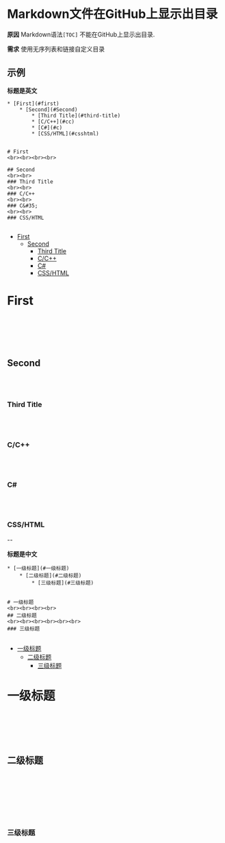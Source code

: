 # Markdown文件在GitHub上显示出目录

**原因**
Markdown语法`[TOC]` 不能在GitHub上显示出目录.

**需求**
使用无序列表和链接自定义目录

## 示例

**标题是英文**
```
* [First](#first)
	* [Second](#Second) 
		* [Third Title](#third-title)
		* [C/C++](#cc)
		* [C#](#c)
		* [CSS/HTML](#csshtml)


# First 
<br><br><br><br>

## Second
<br><br>
### Third Title
<br><br>
### C/C++
<br><br>
### C&#35;
<br><br>
### CSS/HTML


```

* [First](#first)
	* [Second](#Second) 
		* [Third Title](#third-title)
		* [C/C++](#cc)
		* [C#](#c)
		* [CSS/HTML](#csshtml)


# First 
<br><br><br><br>

## Second
<br><br>
### Third Title
<br><br>
### C/C++
<br><br>
### C&#35;
<br><br>
### CSS/HTML




--

**标题是中文**
```
* [一级标题](#一级标题)
	* [二级标题](#二级标题)
		* [三级标题](#三级标题) 


# 一级标题
<br><br><br><br>
## 二级标题
<br><br><br><br><br><br>
### 三级标题


```

* [一级标题](#一级标题)
	* [二级标题](#二级标题)
		* [三级标题](#三级标题) 


# 一级标题
<br><br><br><br>
## 二级标题
<br><br><br><br><br><br>

### 三级标题










